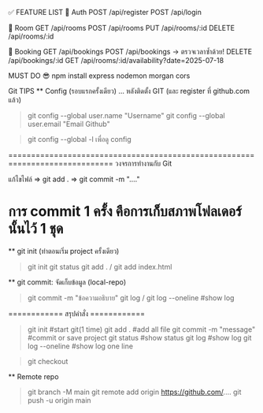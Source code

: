 ✅ FEATURE LIST
🔐 Auth
POST /api/register
POST /api/login

🏢 Room
GET /api/rooms
POST /api/rooms
PUT /api/rooms/:id
DELETE /api/rooms/:id

📅 Booking
GET /api/bookings
POST /api/bookings → ตรวจเวลาซ้ำด้วย!
DELETE /api/bookings/:id
GET /api/rooms/:id/availability?date=2025-07-18


MUST DO 😎
npm install express nodemon morgan cors

Git TIPS
** Config (รอบแรกครั้งเดียว)
... หลังติดตั้ง GIT (และ register ที่ github.com แล้ว)
 > git config --global user.name "Username"
 > git config --global user.email "Email Github"

 > git config --global -l 
 เพื่อดู config 

=============================================================================
วงจรการทำงานกับ Git

แก้ไขไฟล์ => git add . => git commit -m "...."

การ commit 1 ครั้ง คือการเก็บสภาพโฟลเดอร์นั้นไว้ 1 ชุด
=============================================================================

** git init (ทำตอนเริ่ม project ครั้งเดียว)
> git init 
> git status 
> git add . / git add index.html

** git commit: จัดเก็บข้อมูล (local-repo)
> git commit -m "ข้อความอธิบาย"
> git log  / git log --oneline                  #show log 

============  สรุปคำสั่ง  ============
> git init                       #start git(1 time)
> git add .                      #add all file
> git commit -m "message"        #commit or save project 
> git status                     #show status
> git log                        #show log
> git log --oneline              #show log one line


> git checkout <commit ID>


** Remote repo
> git branch -M main
> git remote add origin https://github.com/....
> git push -u origin main


